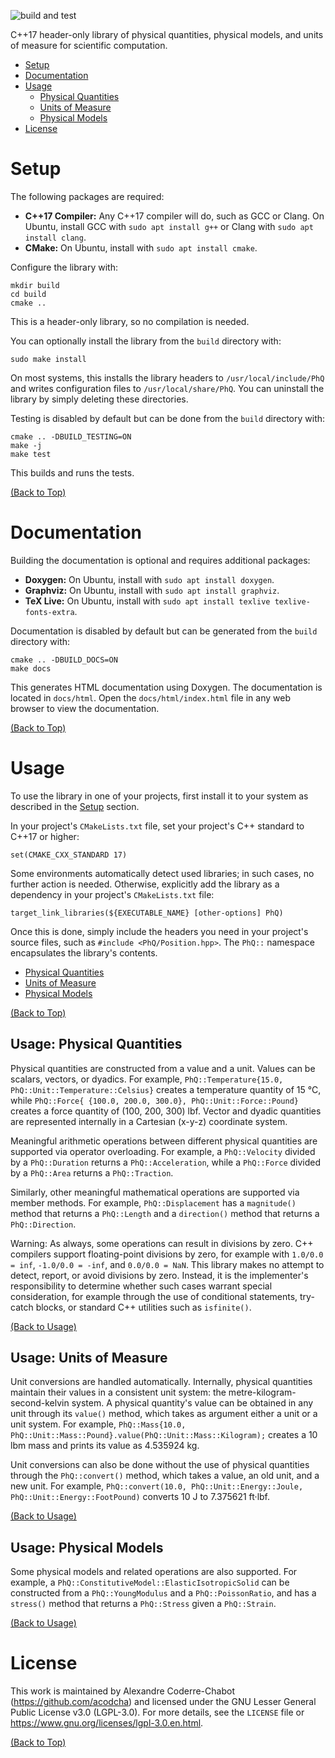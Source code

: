 ![build and test](https://github.com/acodcha/physical-quantities/workflows/build%20and%20test/badge.svg?branch=main)

C++17 header-only library of physical quantities, physical models, and units of measure for scientific computation.

- [Setup](#setup)
- [Documentation](#documentation)
- [Usage](#setup)
    - [Physical Quantities](#usage-physical-quantities)
    - [Units of Measure](#usage-units-of-measure)
    - [Physical Models](#usage-physical-models)
- [License](#license)

# Setup

The following packages are required:

- **C++17 Compiler:** Any C++17 compiler will do, such as GCC or Clang. On Ubuntu, install GCC with `sudo apt install g++` or Clang with `sudo apt install clang`.
- **CMake:** On Ubuntu, install with `sudo apt install cmake`.

Configure the library with:

```
mkdir build
cd build
cmake ..
```

This is a header-only library, so no compilation is needed.

You can optionally install the library from the `build` directory with:

```
sudo make install
```

On most systems, this installs the library headers to `/usr/local/include/PhQ` and writes configuration files to `/usr/local/share/PhQ`. You can uninstall the library by simply deleting these directories.

Testing is disabled by default but can be done from the `build` directory with:

```
cmake .. -DBUILD_TESTING=ON
make -j
make test
```

This builds and runs the tests.

[(Back to Top)](#)

# Documentation

Building the documentation is optional and requires additional packages:

- **Doxygen:** On Ubuntu, install with `sudo apt install doxygen`.
- **Graphviz:** On Ubuntu, install with `sudo apt install graphviz`.
- **TeX Live:** On Ubuntu, install with `sudo apt install texlive texlive-fonts-extra`.

Documentation is disabled by default but can be generated from the `build` directory with:

```
cmake .. -DBUILD_DOCS=ON
make docs
```

This generates HTML documentation using Doxygen. The documentation is located in `docs/html`. Open the `docs/html/index.html` file in any web browser to view the documentation.

[(Back to Top)](#)

# Usage

To use the library in one of your projects, first install it to your system as described in the [Setup](#setup) section.

In your project's `CMakeLists.txt` file, set your project's C++ standard to C++17 or higher:

```
set(CMAKE_CXX_STANDARD 17)
```

Some environments automatically detect used libraries; in such cases, no further action is needed. Otherwise, explicitly add the library as a dependency in your project's `CMakeLists.txt` file:

```
target_link_libraries(${EXECUTABLE_NAME} [other-options] PhQ)
```

Once this is done, simply include the headers you need in your project's source files, such as `#include <PhQ/Position.hpp>`. The `PhQ::` namespace encapsulates the library's contents.

- [Physical Quantities](#usage-physical-quantities)
- [Units of Measure](#usage-units-of-measure)
- [Physical Models](#usage-physical-models)

[(Back to Top)](#)

## Usage: Physical Quantities

Physical quantities are constructed from a value and a unit. Values can be scalars, vectors, or dyadics. For example, `PhQ::Temperature{15.0, PhQ::Unit::Temperature::Celsius}` creates a temperature quantity of 15 °C, while `PhQ::Force{ {100.0, 200.0, 300.0}, PhQ::Unit::Force::Pound}` creates a force quantity of (100, 200, 300) lbf. Vector and dyadic quantities are represented internally in a Cartesian (x-y-z) coordinate system.

Meaningful arithmetic operations between different physical quantities are supported via operator overloading. For example, a `PhQ::Velocity` divided by a `PhQ::Duration` returns a `PhQ::Acceleration`, while a `PhQ::Force` divided by a `PhQ::Area` returns a `PhQ::Traction`.

Similarly, other meaningful mathematical operations are supported via member methods. For example, `PhQ::Displacement` has a `magnitude()` method that returns a `PhQ::Length` and a `direction()` method that returns a `PhQ::Direction`.

Warning: As always, some operations can result in divisions by zero. C++ compilers support floating-point divisions by zero, for example with `1.0/0.0 = inf`, `-1.0/0.0 = -inf`, and `0.0/0.0 = NaN`. This library makes no attempt to detect, report, or avoid divisions by zero. Instead, it is the implementer's responsibility to determine whether such cases warrant special consideration, for example through the use of conditional statements, try-catch blocks, or standard C++ utilities such as `isfinite()`.

[(Back to Usage)](#usage)

## Usage: Units of Measure

Unit conversions are handled automatically. Internally, physical quantities maintain their values in a consistent unit system: the metre-kilogram-second-kelvin system. A physical quantity's value can be obtained in any unit through its `value()` method, which takes as argument either a unit or a unit system. For example, `PhQ::Mass{10.0, PhQ::Unit::Mass::Pound}.value(PhQ::Unit::Mass::Kilogram);` creates a 10 lbm mass and prints its value as 4.535924 kg.

Unit conversions can also be done without the use of physical quantities through the `PhQ::convert()` method, which takes a value, an old unit, and a new unit. For example, `PhQ::convert(10.0, PhQ::Unit::Energy::Joule, PhQ::Unit::Energy::FootPound)` converts 10 J to 7.375621 ft·lbf.

[(Back to Usage)](#usage)

## Usage: Physical Models

Some physical models and related operations are also supported. For example, a `PhQ::ConstitutiveModel::ElasticIsotropicSolid` can be constructed from a `PhQ::YoungModulus` and a `PhQ::PoissonRatio`, and has a `stress()` method that returns a `PhQ::Stress` given a `PhQ::Strain`.

[(Back to Usage)](#usage)

# License

This work is maintained by Alexandre Coderre-Chabot (<https://github.com/acodcha>) and licensed under the GNU Lesser General Public License v3.0 (LGPL-3.0). For more details, see the `LICENSE` file or <https://www.gnu.org/licenses/lgpl-3.0.en.html>.

[(Back to Top)](#)
